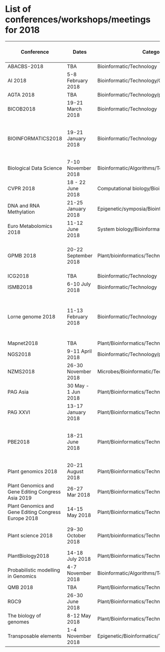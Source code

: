 # List of conferences/workshops/meetings for 2018

| Conference                                           | Dates                | Category                                      | Location                 | Website                                                        | Costs (early bird) | Deadlines                                                          | Note                                                   | Twitter Hashtag    |
|------------------------------------------------------|----------------------|-----------------------------------------------|--------------------------|----------------------------------------------------------------|--------------------|--------------------------------------------------------------------|--------------------------------------------------------|--------------------------------------------------------|
| ABACBS-2018                                          | TBA                  | Bioinformatic/Technology                      | Melbourne,Australia      |                                                                |                    |                                                                    |                                                        | |
| AI 2018                                            | 5-8 February 2018 | Bioinformatic/Technology/Computational                | Melbourne,Australia   |http://claridenglobal.com/conference/ai-enterprises-au/?utm_campaign=L8007_EDM%204_Buy_AI%20Enterprises_AU&utm_medium=email&utm_source=Eloqua |                    |                                                                    |                                                        | |
| AGTA 2018                                            | TBA                  | Bioinformatic/Technology/plant                | tba                      |                                                                |                    | |
| BICOB2018                                            | 19-21 March 2018     | Bioinformatic/Technology                      | Las Vegas, USA           | http://sceweb.uhcl.edu/bicob18/                                | USD 550            |  |                                                                  |                                                        |
| BIOINFORMATICS2018                                   | 19-21 January 2018   | Bioinformatic/Technology                      | Funchal, Portugal        | http://www.bioinformatics.biostec.org/                         | Euro 590           |                                                                    | Special session on Machine learning on expression data |   |
| Biological Data Science                              | 7-10 November 2018   | Bioinformatic/Algorithms/Technology           | CSHL-NY, USA             | https://meetings.cshl.edu/meetings.aspx?meet=DATA&year=18      |                    |                                                                    |                                                        |   |
| CVPR 2018                                            | 18 - 22 June 2018    | Computational biology/Bioinformatics          | Salt lake city, USA      | http://cvpr2018.thecvf.com/                                    |                    |                                                                    |                                                        |   |
| DNA and RNA Methylation                              | 21-25 January 2018   | Epigenetic/symposia/Bioinformatics/Technology | Vancouver,Canada         | http://www.keystonesymposia.org/18A7                           | USD 920            |                                                                    |                                                        |   |
| Euro Metabolomics 2018                               | 11-12 June 2018      | System biology/Bioinformatics                 | London, UK               | https://europe.metabolomicsconference.com/                     | Euro 599           |                                                                    |                                                        |   |
| GPMB 2018                                            | 20-22 September 2018 | Plant/bioinformatics/Technology               | Rome,Italy               | https://plant-science-biology-conferences.magnusgroup.org/     |                    | Early bird: 30 Nov 2017; Abstract: 10 Jan 2018                     |                                                        |   |
| ICG2018                                              | TBA                  | Bioinformatic/Technology                      | Shenzhen,China           |                                                                |                    |                                                                    |                                                        |   |
| ISMB2018                                             | 6-10 July 2018       | Bioinformatic/Technology                      | Chicago,USA              | https://www.iscb.org/ismb2018                                  | Euro 225           | Early bird: 7th June                                               |                                                        |    |
| Lorne genome 2018                                    | 11-13 February 2018  | Bioinformatic/Technology                      | Lorne,Victoria,Australia | http://www.lornegenome.org/                                    | AUD 625            | Early bird/Oral abstract 24 Nov 2017 ; poster abstract 12 Jan 2018 | special focus on the CRISPR Cas9                       |    |
| Mapnet2018                                           | TBA                  | Plant/Bioinformatics/Technology               | NZ                       |                                                                |                    |                                                                    |                                                        |    |
| NGS2018                                              | 9-11 April 2018      | Bioinformatic/Technology/plant                | Barcelona,Spain          | https://www.iscb.org/ngs2018                                   |                    |                                                                    |                                                        |    |
| NZMS2018                                             | 26-30 November 2018      | Microbes/Bioinformatic/Technology/plant                | Dunedin, NZ          |                                    |                    | #NZMS2018 |
| PAG Asia                                             | 30 May - 1 Jun 2018  | Plant/Bioinformatics/Technology               | Seoul,South Korea        | http://www.intlpagasia.org/2018/                               | USD 550            |                                                                    |                                                        |    |
| PAG XXVI                                             | 13-17 January 2018   | Plant/Bioinformatics/Technology               | San diego,USA            | http://www.intlpag.org/                                        | USD 1025           |                                                                    |                                                        |   |
| PBE2018                                              | 18-21 June 2018      | Plant/Bioinformatics/Technology               | Copenhagen,Denmark       | http://www.europlantbiology2018.org/                           | Euro 590           | Early bird: 1st April 2018; Abstracts 15th Feb 2018                |                                                        |   |
| Plant genomics 2018                                  | 20-21 August 2018    | Plant/Bioinformatics/Technology               | Tokyo,Japan              | https://plantgenomics.conferenceseries.com/                    | USD 899            | Early bird: 15 january 2018                                        |                                                        |   |
| Plant Genomics and Gene Editing Congress Asia 2019   | 26-27 Mar 2018       | Plant/Bioinformatics/Technology               | Bangkok,Thailand         | http://www.global-engage.com/event/plant-genomics-asia/        |                    |                                                                    |                                                        |   |
| Plant Genomics and Gene Editing Congress Europe 2018 | 14-15 May 2018       | Plant/Bioinformatics/Technology               | Rotterdam,Netherlands    | http://www.global-engage.com/event/plant-genomics/             | Euro 999           |                                                                    |                                                        |   |
| Plant science 2018                                   | 29-30 October 2018   | Plant/bioinformatics/Technology               | Valenia,Spain            | http://plantscience.global-summit.com/                         | USD 599            | Early bird: 30 Nov 2017                                            | Theme: Plants in a Changing Environment                |   |
| PlantBiology2018                                     | 14-18 July 2018      | Plant/Bioinformatics/Technology               | Montreal, Canada         | https://plantbiology.aspb.org/                                 | TBA                |                                                                    |                                                        |    |
| Probabilistic modelling in Genomics                  | 4-7 November 2018    | Bioinformatic/Algorithms/Technology           | CSHL-NY, USA             | https://meetings.cshl.edu/meetings.aspx?meet=PROBGEN&year=18   |                    |                                                                    |                                                        |    |
| QMB 2018                                             | TBA                  | Plant/Bioinformatics/Technology               | Queenstown,NZ            | http://www.queenstownresearchweek.org/                         |                    |                                                                    |                                                        |    |
| RGC9                                | 26-30 June 2018    | Plant/Bioinformatics/Technology          | Nanjing, China        | http://rgc9.org/ |                    |                                                                    |                                                        |    |
| The biology of genomes                               | 8-12 May 2018        | Plant/Bioinformatics/Technology               | CSHL-NY, USA             | https://meetings.cshl.edu/meetings.aspx?meet=GENOME&year=18    |                    |                                                                    |                                                        |   |
| Transposable elements                                | 1-4 November 2018    | Epigenetic/Bioinformatics/Technology          | CSHL-NY, USA             | https://meetings.cshl.edu/meetings.aspx?meet=TRANSPOSE&year=18 |                    |                                                                    |                                                        |   |
